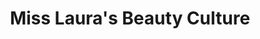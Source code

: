 ---
title: "Miss Laura's Beauty Culture"
url: /jamaica-plain/miss-lauras-beauty-culture/
shop: hairdresser
---